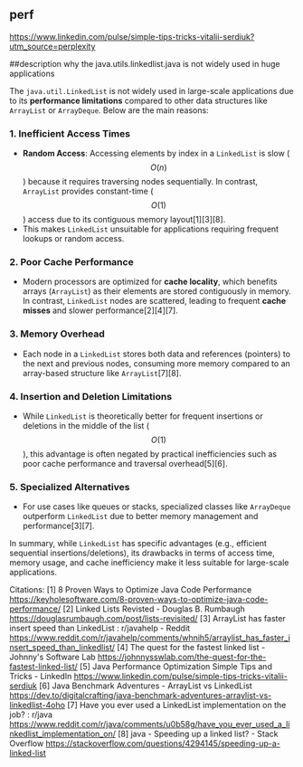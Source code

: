 
## perf
https://www.linkedin.com/pulse/simple-tips-tricks-vitalii-serdiuk?utm_source=perplexity

##description
why the java.utils.linkedlist.java is not widely used in huge applications

The `java.util.LinkedList` is not widely used in large-scale applications due to its **performance limitations** compared to other data structures like `ArrayList` or `ArrayDeque`. Below are the main reasons:

### 1. **Inefficient Access Times**
   - **Random Access**: Accessing elements by index in a `LinkedList` is slow ($$O(n)$$) because it requires traversing nodes sequentially. In contrast, `ArrayList` provides constant-time ($$O(1)$$) access due to its contiguous memory layout[1][3][8].
   - This makes `LinkedList` unsuitable for applications requiring frequent lookups or random access.

### 2. **Poor Cache Performance**
   - Modern processors are optimized for **cache locality**, which benefits arrays (`ArrayList`) as their elements are stored contiguously in memory. In contrast, `LinkedList` nodes are scattered, leading to frequent **cache misses** and slower performance[2][4][7].

### 3. **Memory Overhead**
   - Each node in a `LinkedList` stores both data and references (pointers) to the next and previous nodes, consuming more memory compared to an array-based structure like `ArrayList`[7][8].

### 4. **Insertion and Deletion Limitations**
   - While `LinkedList` is theoretically better for frequent insertions or deletions in the middle of the list ($$O(1)$$), this advantage is often negated by practical inefficiencies such as poor cache performance and traversal overhead[5][6].

### 5. **Specialized Alternatives**
   - For use cases like queues or stacks, specialized classes like `ArrayDeque` outperform `LinkedList` due to better memory management and performance[3][7]. 

In summary, while `LinkedList` has specific advantages (e.g., efficient sequential insertions/deletions), its drawbacks in terms of access time, memory usage, and cache inefficiency make it less suitable for large-scale applications.

Citations:
[1] 8 Proven Ways to Optimize Java Code Performance https://keyholesoftware.com/8-proven-ways-to-optimize-java-code-performance/
[2] Linked Lists Revisted - Douglas B. Rumbaugh https://douglasrumbaugh.com/post/lists-revisited/
[3] ArrayList has faster insert speed than LinkedList : r/javahelp - Reddit https://www.reddit.com/r/javahelp/comments/whnih5/arraylist_has_faster_insert_speed_than_linkedlist/
[4] The quest for the fastest linked list - Johnny's Software Lab https://johnnysswlab.com/the-quest-for-the-fastest-linked-list/
[5] Java Performance Optimization Simple Tips and Tricks - LinkedIn https://www.linkedin.com/pulse/simple-tips-tricks-vitalii-serdiuk
[6] Java Benchmark Adventures - ArrayList vs LinkedList https://dev.to/digitalcrafting/java-benchmark-adventures-arraylist-vs-linkedlist-4oho
[7] Have you ever used a LinkedList implementation on the job? : r/java https://www.reddit.com/r/java/comments/u0b58g/have_you_ever_used_a_linkedlist_implementation_on/
[8] java - Speeding up a linked list? - Stack Overflow https://stackoverflow.com/questions/4294145/speeding-up-a-linked-list
